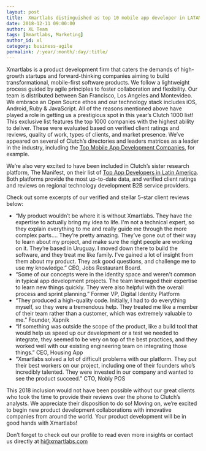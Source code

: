 ```yaml
---
layout: post
title:  Xmartlabs distinguished as top 10 mobile app developer in LATAM
date: 2018-12-11 09:00:00
author: XL Team
tags: [Xmartlabs, Marketing]
author_id: xl
category: business-agile
permalink: /:year/:month/:day/:title/
---
```


Xmartlabs is a product development firm that caters the demands of high-growth startups and forward-thinking companies aiming to build transformational, mobile-first software products. We follow a lightweight process guided by agile principles to foster collaboration and flexibility. Our team is distributed between San Francisco, Los Angeles and Montevideo. We embrace an Open Source ethos and our technology stack includes iOS, Android, Ruby & JavaScript.
All of the reasons mentioned above have played a role in getting us a prestigious spot in this year’s Clutch 1000 list! This exclusive list features the top 1000 companies with the highest ability to deliver. These were evaluated based on verified client ratings and reviews, quality of work, types of clients, and market presence. We’ve appeared on several of Clutch’s directories and leaders matrices as a leader in the industry, including the <a href="https://clutch.co/directory/mobile-application-developers?page=2">Top Mobile App Development Companies</a>, for example.

We’re also very excited to have been included in Clutch’s sister research platform, The Manifest, on their list of <a href="https://themanifest.com/app-development/companies/latin-america#xmartlabs">Top App Developers in Latin America</a>. Both platforms provide the most up-to-date data, and verified client ratings and reviews on regional technology development B2B service providers.

Check out some excerpts of our verified and stellar 5-star client reviews below:

 - “My product wouldn’t be where it is without Xmartlabs. They have the expertise to actually bring my idea to life. I'm not a technical expert, so they explain everything to me and really guide me through the more complex parts…. They’re pretty amazing. They’ve gone out of their way to learn about my project, and make sure the right people are working on it. They’re based in Uruguay. I moved down there to build the software, and they treat me like family. I've gained a lot of insight from them about my product. They ask good questions, and challenge me to use my knowledge.” CEO, Jobs Restaurant Board.
 - “Some of our concepts were in the identity space and weren't common in typical app development projects. The team leveraged their expertise to learn new things quickly. They were also helpful with the overall process and sprint planning.” Former VP, Digital Identity Platform
 - “They produced a high-quality code. Initially, I had to do everything myself, so they were a tremendous help. They treated me like a member of their team rather than a customer, which was extremely valuable to me.” Founder, Xapnik
 - “If something was outside the scope of the product, like a build tool that would help us speed up our development or a test we needed to integrate, they seemed to be very on top of the best practices, and they worked well with our existing engineering team on integrating those things.” CEO, Housing App
 - “Xmartlabs solved a lot of difficult problems with our platform. They put their best workers on our project, including one of their founders who’s incredibly talented. They were invested in our company and wanted to see the product succeed.” CTO, Nobly POS

This 2018 inclusion would not have been possible without our great clients who took the time to provide their reviews over the phone to Clutch’s analysts. We appreciate their disposition to do so! Moving on, we’re excited to begin new product development collaborations with innovative companies from around the world. Your product development will be in good hands with Xmartlabs!

Don’t forget to check out our profile to read even more insights or contact us directly at <a href="mailto:hi@xmartlabs.com">hi@xmartlabs.com</a>

